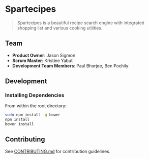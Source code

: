 # Spartecipes

> Spartecipes is a beautiful recipe search engine with integrated shopping list and various cooking utilities.

## Team

  - __Product Owner__: Jason Sigmon
  - __Scrum Master__: Kristine Yabut
  - __Development Team Members__: Paul Bhorjee, Ben Pochily

## Development

### Installing Dependencies

From within the root directory:

```sh
sudo npm install -g bower
npm install
bower install
```

## Contributing

See [CONTRIBUTING.md](CONTRIBUTING.md) for contribution guidelines.
